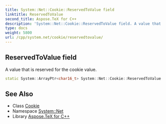 ```yaml
---
title: System::Net::Cookie::ReservedToValue field
linktitle: ReservedToValue
second_title: Aspose.TeX for C++
description: 'System::Net::Cookie::ReservedToValue field. A value that is reserved for the cookie value in C++.'
type: docs
weight: 5800
url: /cpp/system.net/cookie/reservedtovalue/
---
```

## ReservedToValue field


A value that is reserved for the cookie value.

```cpp
static System::ArrayPtr<char16_t> System::Net::Cookie::ReservedToValue
```

## See Also

* Class [Cookie](../)
* Namespace [System::Net](../../)
* Library [Aspose.TeX for C++](../../../)
